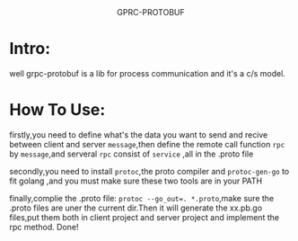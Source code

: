 <center>GPRC-PROTOBUF</center>

# Intro:
well grpc-protobuf is a lib for process communication and it's a c/s model.

# How To Use:

firstly,you need to define what's the data you want to send and recive between client and server `message`,then define the remote call function `rpc` by `message`,and serveral `rpc` consist of `service` ,all in the .proto file

secondly,you need to install `protoc`,the proto compiler and `protoc-gen-go` to fit golang ,and you must make sure these two tools are in your PATH

finally,complie the .proto file: `protoc --go_out=. *.proto`,make sure the .proto files are uner the current dir.Then it will generate the xx.pb.go files,put  them both in client project and server project and implement the rpc method. Done! 